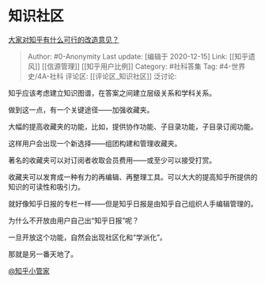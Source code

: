 # 知识社区
[大家对知乎有什么可行的改造意见？](https://www.zhihu.com/question/56890581/answer/1033984243)

> Author: #0-Anonymity
> Last update: [编辑于 2020-12-15]
> Link: [[知乎遗风]] [[信源管理]] [[知乎用户比例]]
> Category: #社科答集
> Tag: #4-世界史/4A-社科
> 评论区: [[评论区_知识社区]]
> 泛讨论:

知乎应该考虑建立知识图谱，在答案之间建立层级关系和学科关系。

做到这一点，有一个关键途径——加强收藏夹。

大幅的提高收藏夹的功能，比如，提供协作功能、子目录功能，子目录订阅功能。

这样用户会出现一个新选择——组团构建和管理收藏夹。

著名的收藏夹可以对订阅者收取会员费用——或至少可以接受打赏。

收藏夹可以发育成一种有力的再编辑、再整理工具。可以大大的提高知乎所提供的知识的可读性和吸引力。

就好像知乎日报的专栏一样——但是知乎日报是由知乎自己组织人手编辑管理的。

为什么不开放由用户自己出“知乎日报”呢？

一旦开放这个功能，自然会出现社区化和“学派化”。

那就是另一番天地了。

[@知乎小管家](https://www.zhihu.com/people/3d198a56310c02c4a83efb9f4a4c027e)
